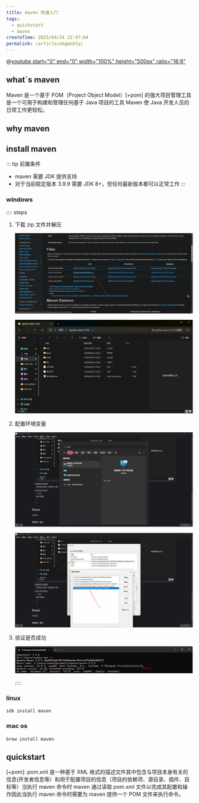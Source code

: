 ```yaml
---
title: maven 快速入门
tags:
  - quickstart
  - maven
createTime: 2025/04/24 22:47:04
permalink: /article/wbgmobty/
---
```


@[youtube start="0" end="0" width="100%" height="500px" ratio="16:9"](Xatr8AZLOsE)

## what`s maven

Maven 是一个基于 POM（Project Object Model）[+pom] 的强大项目管理工具是一个可用于构建和管理任何基于 Java 项目的工具
Maven 使 Java 开发人员的日常工作更轻松。

## why maven

## install maven

<LinkCard title="" href="https://maven.apache.org/install.html" description="how to install maven" />

::: tip 前置条件

- maven 需要 JDK 提供支持
- 对于当前稳定版本 3.9.9 需要 JDK 8+，但任何最新版本都可以正常工作
  :::

### windows

:::: steps

1. 下载 zip 文件并解压

   ![image-20250424230114659](./../.vuepress/public/images/image-20250424230114659.png)

   ![image-20250424230336870](./../.vuepress/public/images/image-20250424230336870.png)

2. 配置环境变量

   ![image-20250424230440799](./../.vuepress/public/images/image-20250424230440799.png)

   ![image-20250424230505781](./../.vuepress/public/images/image-20250424230505781.png)

3. 验证是否成功

   ![image-20250424230759954](./../.vuepress/public/images/image-20250424230759954.png)

   ::::

### linux

```shell
sdk install maven
```

### mac os

```shell
brew install maven
```

## quickstart














[+pom]:
   pom.xml 是一种基于 XML 格式的描述文件其中包含与项目本身有关的信息(开发者信息等）和用于配置项目的信息（项目的依赖项、源目录、插件、目标等）当执行 maven
   命令时 maven 通过读取 pom.xml 文件以完成其配置和操作因此当执行 maven 命令时需要为 maven 提供一个 POM 文件来执行命令。